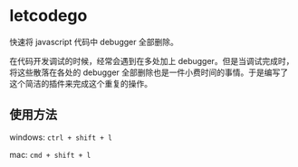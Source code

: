 # letcodego

快速将 javascript 代码中 debugger 全部删除。

在代码开发调试的时候，经常会遇到在多处加上 debugger。但是当调试完成时，将这些散落在各处的 debugger 全部删除也是一件小费时间的事情。于是编写了这个简洁的插件来完成这个重复的操作。

## 使用方法

windows: `ctrl + shift + l`

mac: `cmd + shift + l`

